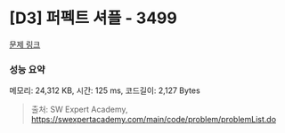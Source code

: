# [D3] 퍼펙트 셔플 - 3499 

[문제 링크](https://swexpertacademy.com/main/code/problem/problemDetail.do?contestProbId=AWGsRbk6AQIDFAVW) 

### 성능 요약

메모리: 24,312 KB, 시간: 125 ms, 코드길이: 2,127 Bytes



> 출처: SW Expert Academy, https://swexpertacademy.com/main/code/problem/problemList.do